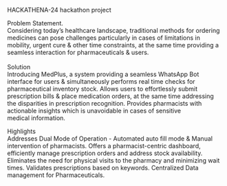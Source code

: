 HACKATHENA-24
hackathon project

Problem Statement.<br>
Considering today’s healthcare landscape, traditional methods for ordering medicines can pose challenges particularly in cases of limitations in mobility, urgent cure & other time constraints, at the same time providing a seamless interaction for pharmaceuticals & users.
<br>
<br>
Solution<br>
Introducing MedPlus, a system providing a seamless WhatsApp Bot interface for users & simultaneously performs real time checks for pharmaceutical inventory stock. Allows users to  effortlessly submit prescription bills & place medication orders, at the same time addressing the disparities in prescription recognition. Provides pharmacists with actionable insights which is unavoidable in cases of sensitive medical information.

Highlights<br>
Addresses Dual Mode of Operation - Automated auto fill mode & Manual intervention of pharmacists.
Offers a pharmacist-centric dashboard, efficiently manage prescription orders and address stock availability.
Eliminates the need for physical visits to the pharmacy and minimizing wait times.
Validates prescriptions based on keywords.
Centralized Data management for Pharmaceuticals.



